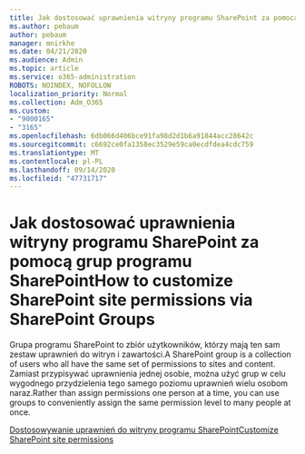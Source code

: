 ```yaml
---
title: Jak dostosować uprawnienia witryny programu SharePoint za pomocą grup programu SharePoint
ms.author: pebaum
author: pebaum
manager: mnirkhe
ms.date: 04/21/2020
ms.audience: Admin
ms.topic: article
ms.service: o365-administration
ROBOTS: NOINDEX, NOFOLLOW
localization_priority: Normal
ms.collection: Adm_O365
ms.custom:
- "9000165"
- "3165"
ms.openlocfilehash: 6db066d406bce91fa98d2d1b6a91844acc28642c
ms.sourcegitcommit: c6692ce0fa1358ec3529e59ca0ecdfdea4cdc759
ms.translationtype: MT
ms.contentlocale: pl-PL
ms.lasthandoff: 09/14/2020
ms.locfileid: "47731717"
---
```

# <a name="how-to-customize-sharepoint-site-permissions-via-sharepoint-groups"></a><span data-ttu-id="7b8ff-102">Jak dostosować uprawnienia witryny programu SharePoint za pomocą grup programu SharePoint</span><span class="sxs-lookup"><span data-stu-id="7b8ff-102">How to customize SharePoint site permissions via SharePoint Groups</span></span> 

<span data-ttu-id="7b8ff-103">Grupa programu SharePoint to zbiór użytkowników, którzy mają ten sam zestaw uprawnień do witryn i zawartości.</span><span class="sxs-lookup"><span data-stu-id="7b8ff-103">A SharePoint group is a collection of users who all have the same set of permissions to sites and content.</span></span> <span data-ttu-id="7b8ff-104">Zamiast przypisywać uprawnienia jednej osobie, można użyć grup w celu wygodnego przydzielenia tego samego poziomu uprawnień wielu osobom naraz.</span><span class="sxs-lookup"><span data-stu-id="7b8ff-104">Rather than assign permissions one person at a time, you can use groups to conveniently assign the same permission level to many people at once.</span></span>

[<span data-ttu-id="7b8ff-105">Dostosowywanie uprawnień do witryny programu SharePoint</span><span class="sxs-lookup"><span data-stu-id="7b8ff-105">Customize SharePoint site permissions</span></span>](https://docs.microsoft.com/sharepoint/customize-sharepoint-site-permissions)